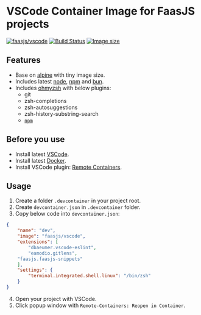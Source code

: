 # VSCode Container Image for FaasJS projects

[![faasjs/vscode](https://img.shields.io/badge/Docker-faasjs%2Fvscode-blue)](https://hub.docker.com/repository/docker/faasjs/vscode)
[![Build Status](https://github.com/faasjs/faasjs/actions/workflows/build-vscode-image.yml/badge.svg)](https://github.com/faasjs/faasjs/actions/workflows/build-vscode-image.yml)
[![Image size](https://img.shields.io/docker/image-size/faasjs/vscode/latest)](https://hub.docker.com/repository/docker/faasjs/vscode)

## Features

- Base on [alpine](https://www.alpinelinux.org/) with tiny image size.
- Includes latest [node](https://nodejs.org/), [npm](https://www.npmjs.com/) and [bun](https://bun.sh/).
- Includes [ohmyzsh](https://ohmyz.sh/) with below plugins:
  - git
  - zsh-completions
  - zsh-autosuggestions
  - zsh-history-substring-search
  - [`npm`](https://github.com/zfben/zsh-npm)

## Before you use

- Install latest [VSCode](https://code.visualstudio.com/).
- Install latest [Docker](https://www.docker.com/).
- Install VSCode plugin: [Remote Containers](https://marketplace.visualstudio.com/items?itemName=ms-vscode-remote.remote-containers).

## Usage

1. Create a folder `.devcontainer` in your project root.
2. Create `devcontainer.json` in `.devcontainer` folder.
3. Copy below code into `devcontainer.json`:

```json
{
	"name": "dev",
	"image": "faasjs/vscode",
	"extensions": [
		"dbaeumer.vscode-eslint",
		"eamodio.gitlens",
    "faasjs.faasjs-snippets"
	],
	"settings": {
		"terminal.integrated.shell.linux": "/bin/zsh"
	}
}
```
4. Open your project with VSCode.
5. Click popup window with `Remote-Containers: Reopen in Container`.
